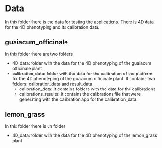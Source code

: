# Data
In this folder there is the data for testing the applications. There is 4D data for the 4D phenotyping and its calibration data.
## guaiacum_officinale
In this folder there are two folders
- 4D_data: folder with the data for the 4D phenotyping of the guaiacum officinale plant
- calibration_data: folder with the data for the calibration of the platform for the 4D phenotyping of the guaiacum officinale plant. It contains two folders: calibration_data and result_data
    -   calibration_data: It contains folders with the data for the calibrations
    -   calibrations_results: It contains the calibrations file that were generating with the calibration app for the calibration_data.   

## lemon_grass
In this folder there is un folder
- 4D_data: folder with the data for the 4D phenotyping of the lemon_grass plant